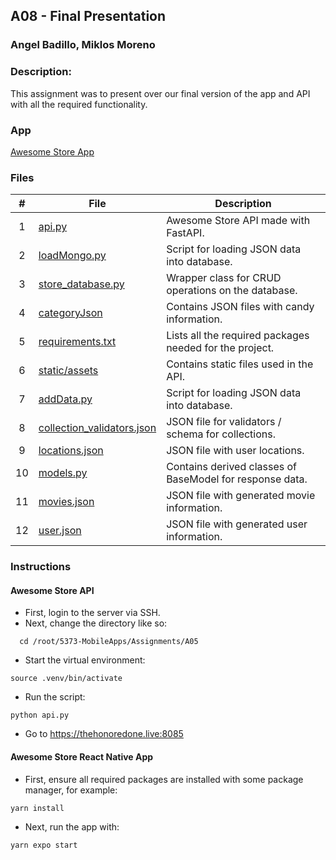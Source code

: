 ## A08 - Final Presentation

### Angel Badillo, Miklos Moreno

### Description:

This assignment was to present over our final version of the app and API with all the required functionality.

### App
[Awesome Store App](https://github.com/It-Is-Legend27/4443-5373-A05)

### Files

| # | File                                | Description                                                |
| :-: | ----------------------------------- | -------------------------------------------------------  |
| 1 | [api.py](./api.py)                     | Awesome Store API made with FastAPI.                    |
| 2 | [loadMongo.py](./loadMongo.py)         | Script for loading JSON data into database.             |
| 3 | [store_database.py](store_database.py)      | Wrapper class for CRUD operations on the database.   |
| 4 | [categoryJson](./categoryJson)        | Contains JSON files with candy information.             |
| 5 | [requirements.txt](./requirements.txt) | Lists all the required packages needed for the project. |
| 6 | [static/assets](./static/assets)                    | Contains static files used in the API.                  |
| 7 | [addData.py](./addData.py) | Script for loading JSON data into database. |
| 8 | [collection_validators.json](./collection_validators.json) | JSON file for validators / schema for collections. |
| 9 | [locations.json](./locations.json) | JSON file with user locations. |
| 10 | [models.py](./models.py) | Contains derived classes of BaseModel for response data. |
| 11 | [movies.json](./movies.json) | JSON file with generated movie information. |
| 12 | [user.json](./users.json) | JSON file with generated user information. |

### Instructions

#### Awesome Store API
- First, login to the server via SSH.
- Next, change the directory like so:

```
  cd /root/5373-MobileApps/Assignments/A05
```

- Start the virtual environment:

```
source .venv/bin/activate
```

- Run the script:

```
python api.py
```

- Go to https://thehonoredone.live:8085

#### Awesome Store React Native App
- First, ensure all required packages are installed with some package manager, for example:

```
yarn install
```

- Next, run the app with:
```
yarn expo start
```